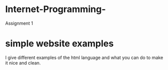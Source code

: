 # Internet-Programming-
Assignment 1

# simple website examples 
I give different examples of the html language and what you can do to make it nice and clean. 

 
